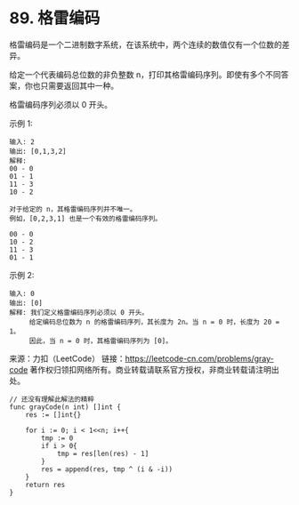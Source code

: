 # 89. 格雷编码

格雷编码是一个二进制数字系统，在该系统中，两个连续的数值仅有一个位数的差异。

给定一个代表编码总位数的非负整数 n，打印其格雷编码序列。即使有多个不同答案，你也只需要返回其中一种。

格雷编码序列必须以 0 开头。

示例 1:

```text
输入: 2
输出: [0,1,3,2]
解释:
00 - 0
01 - 1
11 - 3
10 - 2

对于给定的 n，其格雷编码序列并不唯一。
例如，[0,2,3,1] 也是一个有效的格雷编码序列。

00 - 0
10 - 2
11 - 3
01 - 1
```

示例 2:

```text
输入: 0
输出: [0]
解释: 我们定义格雷编码序列必须以 0 开头。
     给定编码总位数为 n 的格雷编码序列，其长度为 2n。当 n = 0 时，长度为 20 = 1。
     因此，当 n = 0 时，其格雷编码序列为 [0]。
```

来源：力扣（LeetCode）
链接：<https://leetcode-cn.com/problems/gray-code>
著作权归领扣网络所有。商业转载请联系官方授权，非商业转载请注明出处。

```golang
// 还没有理解此解法的精粹
func grayCode(n int) []int {
    res := []int{}

    for i := 0; i < 1<<n; i++{
        tmp := 0
        if i > 0{
            tmp = res[len(res) - 1]
        }
        res = append(res, tmp ^ (i & -i))
    }
    return res
}

```
